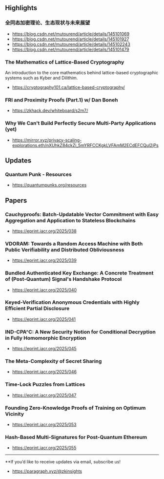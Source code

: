 ## Highlights
### 全同态加密理论、生态现状与未来展望
- <https://blog.csdn.net/mutourend/article/details/145101069>
- <https://blog.csdn.net/mutourend/article/details/145101927>
- <https://blog.csdn.net/mutourend/article/details/145102243>
- <https://blog.csdn.net/mutourend/article/details/145101479>

### The Mathematics of Lattice-Based Cryptography
An introduction to the core mathematics behind lattice-based cryptographic systems such as Kyber and Dilithim.
- <https://cryptography101.ca/lattice-based-cryptography/>
### FRI and Proximity Proofs (Part.1) w/ Dan Boneh
- <https://zkhack.dev/whiteboard/s2m7/>
### Why We Can't Build Perfectly Secure Multi-Party Applications (yet)
- <https://mirror.xyz/privacy-scaling-explorations.eth/nXUhkZ84ckZi_5mYRFCCKgkLVFAmM2ECdEFCQul2jPs>
## Updates
### Quantum Punk - Resources
- <https://quantumpunks.org/resources>

## Papers
### Cauchyproofs: Batch-Updatable Vector Commitment with Easy Aggregation and Application to Stateless Blockchains
- <https://eprint.iacr.org/2025/038>
### VDORAM: Towards a Random Access Machine with Both Public Verifiability and Distributed Obliviousness
- <https://eprint.iacr.org/2025/039>
### Bundled Authenticated Key Exchange: A Concrete Treatment of (Post-Quantum) Signal's Handshake Protocol
- <https://eprint.iacr.org/2025/040>
### Keyed-Verification Anonymous Credentials with Highly Efficient Partial Disclosure
- <https://eprint.iacr.org/2025/041>
### IND-CPA^C: A New Security Notion for Conditional Decryption in Fully Homomorphic Encryption
- <https://eprint.iacr.org/2025/045>
### The Meta-Complexity of Secret Sharing
- <https://eprint.iacr.org/2025/046>
### Time-Lock Puzzles from Lattices
- <https://eprint.iacr.org/2025/047>
### Founding Zero-Knowledge Proofs of Training on Optimum Vicinity
- <https://eprint.iacr.org/2025/053>
### Hash-Based Multi-Signatures for Post-Quantum Ethereum
- <https://eprint.iacr.org/2025/055>

---
**If you’d like to receive updates via email, subscribe us!

- <https://paragraph.xyz/@zkinsights>
